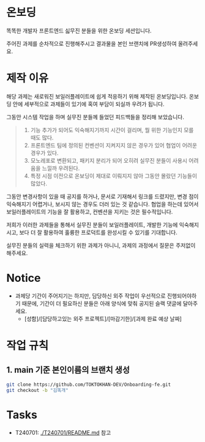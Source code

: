 # 온보딩

똑똑한 개발자 프론트엔드 싧무진 분들을 위한 온보딩 세션입니다.

주어진 과제를 순차적으로 진행해주시고 결과물을 본인 브랜치에 PR생성하여 올려주세요.

# 제작 이유

해당 과제는 새로워진 보일러플레이트에 쉽게 적응하기 위해 제작된 온보딩입니다. 온보딩 안에 세부적으로 과제들이 있기에 혹여 부담이 되실까 우려가 됩니다.

그동안 시스템 작업을 하며 실무진 분들께 들었던 피드백들을 정리해 보았습니다.

> 1.  기능 추가가 되어도 익숙해지기까지 시간이 걸리며, 뭘 위한 기능인지 모를 때도 많다.
> 2.  프론트엔드 팀에 정의된 컨벤션이 지켜지지 않은 경우가 있어 협업이 어려운 경우가 있다.
> 3.  모노레포로 변환되고, 패키지 분리가 되어 오히려 실무진 분들이 사용시 어려움을 느낄까 우려된다.
> 4.  특정 시점 이전으로 온보딩이 제대로 이뤄지지 않아 그동안 몰랐던 기능들이 많았다.

그동안 변경사항이 있을 때 공지를 하거나, 문서로 기재해서 링크를 드렸지만, 변경 점이 익숙해지기 어렵거나, 보시지 않는 경우도 더러 있는 것 같습니다.
협업을 하는데 있어서 보일러플레이트의 기능을 잘 활용하고, 컨벤션을 지키는 것은 필수적입니다.

저희가 이러한 과제들을 통해서 실무진 분들이 보일러플레이트, 개발한 기능에 익숙해지시고, 보다 더 잘 활용하여 훌륭한 프로덕트를 완성시킬 수 있기를 기대합니다.

실무진 분들의 실력을 체크하기 위한 과제가 아니니, 과제의 과정에서 질문은 주저없이 해주세요.

# Notice

- 과제당 기간이 주어지기는 하지만, 담당하신 외주 작업이 우선적으로 진행되어야하기 때문에,
  기간이 더 필요하신 분들은 아래 양식에 맞춰 공지된 슬랙 댓글에 달아주세요.
  - [성함]/[담당하고있는 외주 프로젝트]/[마감기한]/[과제 완료 예상 날짜]

# 작업 규칙

## 1. main 기준 본인이름의 브랜치 생성

```bash
git clone https://github.com/TOKTOKHAN-DEV/Onboarding-fe.git
git checkout -b "김똑개"
```

# Tasks

- T240701: [./T240701/README.md](./T240701/README.md) 참고
